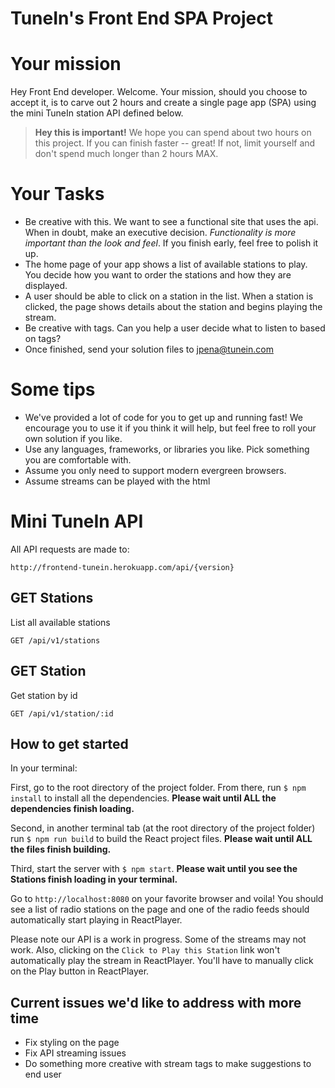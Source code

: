 TuneIn's Front End SPA Project
===

# Your mission

Hey Front End developer. Welcome. Your mission, should you choose to accept it, is to carve out 2 hours and create a single page app (SPA) using the mini TuneIn station API defined below.

> **Hey this is important!**
> We hope you can spend about two hours on this project. If you can finish faster -- great! If not, limit yourself and don't spend much longer than 2 hours MAX.

# Your Tasks

* Be creative with this. We want to see a functional site that uses the api. When in doubt, make an executive decision. *Functionality is more important than the look and feel*. If you finish early, feel free to polish it up.
* The home page of your app shows a list of available stations to play. You decide how you want to order the stations and how they are displayed.
* A user should be able to click on a station in the list.  When a station is clicked, the page shows details about the station and begins playing the stream.
* Be creative with tags. Can you help a user decide what to listen to based on tags?
* Once finished, send your solution files to jpena@tunein.com

# Some tips

* We've provided a lot of code for you to get up and running fast!  We encourage you to use it if you think it will help, but feel free to roll your own solution if you like.
* Use any languages, frameworks, or libraries you like. Pick something you are comfortable with.
* Assume you only need to support modern evergreen browsers.
* Assume streams can be played with the html <audio> tag. Don't worry about styling this (unless you want to)

# Mini TuneIn API

All API requests are made to:

    http://frontend-tunein.herokuapp.com/api/{version}

## GET Stations
List all available stations

    GET /api/v1/stations

## GET Station
 Get station by id

    GET /api/v1/station/:id

## How to get started
In your terminal:

First, go to the root directory of the project folder. From there, run `$ npm install` to install all the dependencies. <strong>Please wait until ALL the dependencies finish loading.</strong>

Second, in another terminal tab (at the root directory of the project folder) run `$ npm run build` to build the React project files. <strong>Please wait until ALL the files finish building.</strong>

Third, start the server with `$ npm start`. <strong>Please wait until you see the Stations finish loading in your terminal.</strong>

Go to `http://localhost:8080` on your favorite browser and voila! You should see a list of radio stations on the page and one of the radio feeds should automatically start playing in ReactPlayer.

Please note our API is a work in progress. Some of the streams may not work. Also, clicking on the `Click to Play this Station` link won't automatically play the stream in ReactPlayer. You'll have to manually click on the Play button in ReactPlayer.

## Current issues we'd like to address with more time
- Fix styling on the page
- Fix API streaming issues
- Do something more creative with stream tags to make suggestions to end user
